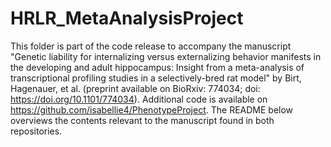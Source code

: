# HRLR_MetaAnalysisProject

This folder is part of the code release to accompany the manuscript "Genetic liability for internalizing versus externalizing behavior manifests in the developing and adult hippocampus: Insight from a meta-analysis of transcriptional profiling studies in a selectively-bred rat model" by Birt, Hagenauer, et al. (preprint available on BioRxiv: 774034; doi: https://doi.org/10.1101/774034).  Additional code is available on https://github.com/isabellie4/PhenotypeProject. The README below overviews the contents relevant to the manuscript found in both repositories. 
